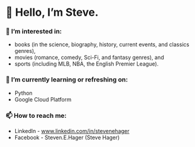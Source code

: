# 👋 Hello, I’m Steve. 

### 👀 I’m interested in:
- books (in the science, biography, history, current events, and classics genres),
- movies (romance, comedy, Sci-Fi, and fantasy genres), and
- sports (including MLB, NBA, the English Premier League).
### 🌱 I’m currently learning or refreshing on:
- Python
- Google Cloud Platform
### 📫 How to reach me:
   -  LinkedIn - www.linkedin.com/in/stevenehager
   -  Facebook - Steven.E.Hager (Steve Hager)
<!---
steveneugenehager/steveneugenehager is a ✨ special ✨ repository because its `README.md` (this file) appears on your GitHub profile.
You can click the Preview link to take a look at your changes.
--->
